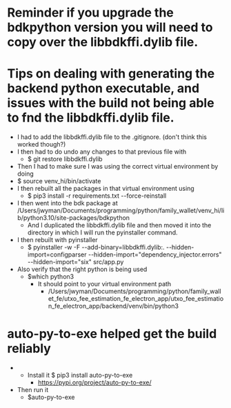 # Reminder if you upgrade the bdkpython version you will need to copy over the libbdkffi.dylib file.


# Tips on dealing with generating the backend python executable, and issues with the build not being able to fnd the libbdkffi.dylib file.


- I had to add the libbdkffi.dylib file to the .gitignore. (don't think this worked though?)
- I then had to do undo any changes to that previous file with
    - $ git restore libbdkffi.dylib
- Then I had to make sure I was using the correct virtual environment by doing
- $ source venv_hi/bin/activate
- I then rebuilt all the packages in that virtual environment using 
    - $ pip3 install -r requirements.txt --force-reinstall
- I then went into the bdk package at /Users/jwyman/Documents/programming/python/family_wallet/venv_hi/lib/python3.10/site-packages/bdkpython 
    - And I duplicated the libbdkffi.dylib file and then moved it into the directory in which I will run the pyinstaller command.
- I then rebuilt with pyinstaller
    - $ pyinstaller -w -F --add-binary=libbdkffi.dylib:. --hidden-import=configparser --hidden-import="dependency_injector.errors" --hidden-import="six"  src/app.py
- Also verify that the right python is being used
    - $which python3
        - It should point to your virtual environment path
            - /Users/jwyman/Documents/programming/python/family_wallet_fe/utxo_fee_estimation_fe_electron_app/utxo_fee_estimation_fe_electron_app/backend/venv/bin/python3


# auto-py-to-exe helped get the build reliably 
- - Install it $ pip3 install auto-py-to-exe
    - https://pypi.org/project/auto-py-to-exe/
- Then run it
    - $auto-py-to-exe
